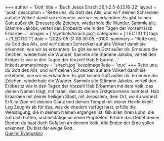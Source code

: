 +++
author = 'Gott'
title = 'Buch Jesus Sirach 36,1-2.5-6.13.16-22'
layout = 'post'
description = 'Rette uns, du Gott des Alls, und wirf deinen Schrecken auf alle Völker! damit sie erkennen, wie wir es erkannten: Es gibt keinen Gott außer dir. Erneuere die Zeichen, wiederhole die Wunder, Sammle alle Stämme Jakobs, verteil den Erbbesitz wie in den Tagen der Vorzeit! Hab Erbarme....'
images = ['/symbols/sirach.jpg']
categories = ['LECTIO 1']
tags = ['LECTIO 1']
date = '2023-05-31 06:30:05 +0100'
summary = 'Rette uns, du Gott des Alls, und wirf deinen Schrecken auf alle Völker! damit sie erkennen, wie wir es erkannten: Es gibt keinen Gott außer dir. Erneuere die Zeichen, wiederhole die Wunder, Sammle alle Stämme Jakobs, verteil den Erbbesitz wie in den Tagen der Vorzeit! Hab Erbarme....'
linkedsummaryImage = 'sirach.jpg'
keepImageRatio = 'true'
+++
Rette uns, du Gott des Alls,
und wirf deinen Schrecken auf alle Völker!
damit sie erkennen, wie wir es erkannten: Es gibt keinen Gott außer dir.
Erneuere die Zeichen, wiederhole die Wunder,
Sammle alle Stämme Jakobs,
verteil den Erbbesitz wie in den Tagen der Vorzeit!
Hab Erbarmen mit dem Volk, das deinen Namen trägt, mit Israel, den du deinen Erstgeborenen nanntest.<!--more-->
Hab Erbarmen mit deiner heiligen Stadt, mit Jerusalem, dem Ort, wo du wohnst.
Erfülle Zion mit deinem Glanz und deinen Tempel mit deiner Herrlichkeit!
Leg Zeugnis ab für das, was du ehedem verfügt hast; erfülle die Weissagung, die in deinem Namen ergangen ist.
Gib allen ihren Lohn, die auf dich hoffen, und bestätige so deine Propheten!
Erhöre das Gebet deiner Diener; du hast doch Gefallen an deinem Volk. Alle Enden der Erde sollen erkennen: Du bist der ewige Gott.<br> [Quelle: Evangelizo](https://evangeliumtagfuertag.org/DE/gospel)
